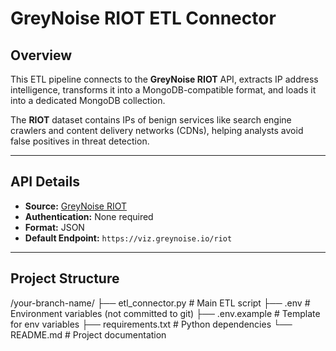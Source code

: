 # GreyNoise RIOT ETL Connector

## Overview
This ETL pipeline connects to the **GreyNoise RIOT** API, extracts IP address intelligence, transforms it into a MongoDB-compatible format, and loads it into a dedicated MongoDB collection.  

The **RIOT** dataset contains IPs of benign services like search engine crawlers and content delivery networks (CDNs), helping analysts avoid false positives in threat detection.

---

## API Details
- **Source:** [GreyNoise RIOT](https://viz.greynoise.io/riot)
- **Authentication:** None required
- **Format:** JSON
- **Default Endpoint:** `https://viz.greynoise.io/riot`

---

## Project Structure
/your-branch-name/
├── etl_connector.py # Main ETL script
├── .env # Environment variables (not committed to git)
├── .env.example # Template for env variables
├── requirements.txt # Python dependencies
└── README.md # Project documentation